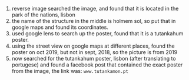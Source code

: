 1) reverse image searched the image, and found that it is located in the park of the nations, lisbon
2) the name of the structure in the middle is holmem sol, so put that in google maps and found its coordinates.
3) used google lens to search up the poster, found that it is a tutankahum poster.
4) using the street view on google maps at different places, found the poster on oct 2019, but not in sept, 2018, so the picture is from 2019
5) now searched for the tutankahum poster, lisbon (after translating to portugese) and found a facebook post that contained the exact poster from the image, the link was: `www.tutankamon.pt`